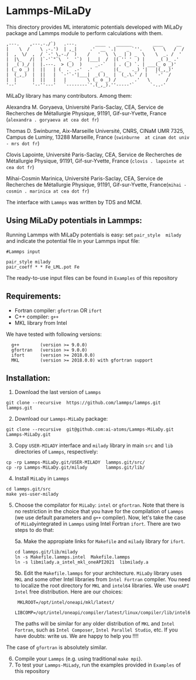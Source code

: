 # Lammps-MiLaDy
This directory provides ML interatomic potentials developed with MiLaDy package and Lammps module to perform calculations with them. 

```
,---.    ,---.-./`)   .---.       ____    ______        ____     __  
|    \  /    \ .-.')  | ,_|     .'  __ `.|    _ `''.    \   \   /  / 
|  ,  \/  ,  / `-' \,-./  )    /   '  \  \ _ | ) _  \    \  _. /  '  
|  |\_   /|  |`-'`"`\  '_ '`)  |___|  /  |( ''_'  ) |     _( )_ .'   
|  _( )_/ |  |.---.  > (_)  )     _.-`   | . (_) `. | ___(_ o _)'    
| (_ o _) |  ||   | (  .  .-'  .'   _    |(_    ._) '|   |(_,_)'     
|  (_,_)  |  ||   |  `-'`-'|___|  _( )_  |  (_.\.' / |   `-'  /      
|  |      |  ||   |   |        \ (_ o _) /       .'   \      /       
'--'      '--''---'   `--------`'.(_,_).''-----'`      `-..-'        
```
MiLaDy library has many contributors. Among them:

Alexandra M. Goryaeva, Université Paris-Saclay, CEA, Service de Recherches de Métallurgie Physique, 91191, Gif-sur-Yvette, France (`alexandra . goryaeva at cea dot fr`) 

Thomas  D. Swinburne, Aix-Marseille Université, CNRS, CINaM UMR 7325, Campus de Luminy, 13288 Marseille, France (`swinburne  at cinam dot univ - mrs dot fr`)

Clovis Lapointe, Université Paris-Saclay, CEA, Service de Recherches de Métallurgie Physique, 91191, Gif-sur-Yvette, France (`clovis . lapointe at cea dot fr`) 

Mihai-Cosmin Marinica, Université Paris-Saclay, CEA, Service de Recherches de Métallurgie Physique, 91191, Gif-sur-Yvette, France(`mihai - cosmin . marinica at cea dot fr`)

The interface with `Lammps` was written by TDS and MCM. 




Using MiLaDy potentials in Lammps:
--------------------------------------
Running Lammps with MiLaDy potentials is easy: set `pair_style  milady` and indicate the potential file in your Lammps input file:

```
#Lammps input

pair_style milady
pair_coeff * * Fe_LML.pot Fe 
```
The ready-to-use input files can be found in `Examples` of this repository

Requirements:
-------------

- Fortran compiler: `gfortran` OR `ifort`
- C++ compiler: `g++` 
- MKL library from Intel 

We have tested with following versions:
```
  g++        (version >= 9.0.0)
  gfortran   (version >= 9.0.0)
  ifort      (version >= 2018.0.0)
  MKL        (version >= 2018.0.0) with gfortran support
```


Installation:
-----------------


1. Download the last version of `Lammps`

```
git clone --recursive  https://github.com/lammps/lammps.git  lammps.git 
```

2. Download our `Lammps-MiLaDy` package:

```
git clone --recursive  git@github.com:ai-atoms/Lammps-MiLaDy.git Lammps-MiLaDy.git
```

3. Copy `USER-MILADY` interface and `milady` library in main `src` and `lib` directories of `Lammps`, respectively:

```
cp -rp Lammps-MiLaDy.git/USER-MILADY  lammps.git/src/
cp -rp Lammps-MiLaDy.git/milady       lammps.git/lib/
```

4. Install `MiLaDy` in `Lammps`

```
cd lammps.git/src 
make yes-user-milady
```

5. Choose the compilator for `MiLaDy`: `intel` or `gfortran`. Note that there is no restriction in the choice that you have for the compilation 
of `Lammps` (we use default parameters and `g++` compiler). Now, let's take the case of `MiLaDy`integrated in `Lammps`  using Intel Fortran `ifort`. There are two steps to do that:
    
    5a. Make the appropiate links for `Makefile` and `milady` library for `ifort`. 
    
    ```
    cd lammps.git/lib/milady
    ln -s Makefile.lammps.intel  Makefile.lammps
    ln -s libmilady.a_intel_mkl_oneAPI2021  libmilady.a
    ```
    
    5b. Edit the `Makefile.lammps` for your architecture. `MiLaDy` library uses `MKL` and some other Intel libraries from `Intel Fortran` compiler. You need to   localize the root directory for `MKL` and `intel64` libraries. We use `oneAPI Intel` free distribution. Here are our choices:

   ```
    MKLROOT=/opt/intel/oneapi/mkl/latest/
    LIBCOMP=/opt/intel/oneapi/compiler/latest/linux/compiler/lib/intel64/
   ```
   The paths will be similar for any older distribution of `MKL` and `Intel Fortran`,  such as `Intel Composer`, `Intel Parallel Studio`,  etc.
   If you have doubts: write us. We are happy to help you !!!!

The case of `gfortran` is absolutely similar.

6. Compile your `Lammps` (e.g. using traditional `make mpi`). 
7. To test your `Lammps-MiLady`, run the examples provided in `Examples` of this repository


